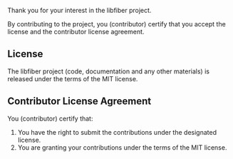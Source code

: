 <!--
SPDX-FileCopyrightText: 2012-2023 Brian Watling <brian@oxbo.dev>
SPDX-License-Identifier: CC0-1.0
-->
Thank you for your interest in the libfiber project.

By contributing to the project, you (contributor) certify that you accept
the license and the contributor license agreement.


License
-------

The libfiber project (code, documentation and any other materials) is
released under the terms of the MIT license.


Contributor License Agreement
-----------------------------

You (contributor) certify that:

1. You have the right to submit the contributions under the designated license.
2. You are granting your contributions under the terms of the MIT license.


